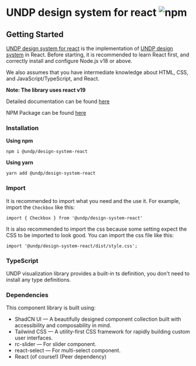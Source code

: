 # UNDP design system for react ![npm](https://img.shields.io/npm/v/@undp/design-system-react)

## Getting Started

[UNDP design system for react](https://react.design.undp.org/) is the implementation of [UNDP design system](https://design.undp.org/) in React. Before starting, it is recommended to learn React first, and correctly install and configure Node.js v18 or above. 

We also assumes that you have intermediate knowledge about HTML, CSS, and JavaScript/TypeScript, and React.

__Note: The library uses react v19__

Detailed documentation can be found [here](https://react.design.undp.org/)

NPM Package can be found [here](https://www.npmjs.com/package/@undp/design-system-react)

### Installation
__Using npm__
```
npm i @undp/design-system-react
```


__Using yarn__
```
yarn add @undp/design-system-react
```

### Import
It is recommended to import what you need and the use it. For example, import the `Checkbox` like this:
```
import { Checkbox } from '@undp/design-system-react'
```


It is also recommended to import the css because some setting expect the CSS to be imported to look good. You can import the css file like this: 
```
import '@undp/design-system-react/dist/style.css';
```

### TypeScript
UNDP visualization library provides a built-in ts definition, you don't need to install any type definitions.

### Dependencies
This component library is built using:
* ShadCN UI — A beautifully designed component collection built with accessibility and composability in mind.
* Tailwind CSS — A utility-first CSS framework for rapidly building custom user interfaces.
* rc-slider — For slider component.
* react-select — For multi-select component.
* React (of course!) (Peer dependency)